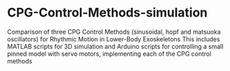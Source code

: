 # CPG-Control-Methods-simulation
Comparison of three CPG Control Methods (sinusoidal, hopf and matsuoka oscillators) for Rhythmic Motion in Lower-Body Exoskeletons 
This includes MATLAB scripts for 3D simulation and Arduino scripts for controlling a small pinned model with servo motors, implementing each of the CPG control methods
